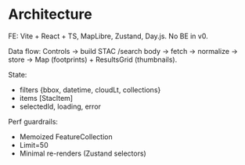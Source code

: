 # Architecture
FE: Vite + React + TS, MapLibre, Zustand, Day.js.
No BE in v0.

Data flow:
Controls → build STAC /search body → fetch → normalize → store
→ Map (footprints) + ResultsGrid (thumbnails).

State:
- filters {bbox, datetime, cloudLt, collections}
- items [StacItem]
- selectedId, loading, error

Perf guardrails:
- Memoized FeatureCollection
- Limit=50
- Minimal re-renders (Zustand selectors)
